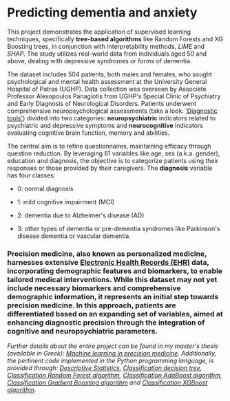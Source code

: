 # Predicting dementia and anxiety
This project demonstrates the application of supervised learning techniques, specifically **tree-based algorithms** like Random Forests and XG Boosting trees, in conjunction with interpretability methods, *LIME* and *SHAP*. 
The study utilizes real-world data from individuals aged 50 and above, dealing with depressive syndromes or forms of dementia.

The dataset includes 504 patients, both males and females, who sought psychological and mental health assessment at the University General Hospital of Patras (UGHP).
Data collection was overseen by Associate Professor Alexopoulos Panagiotis from UGHP's Special Clinic of Psychiatry and Early Diagnosis of Neurological Disorders. 
Patients underwent comprehensive neuropsychological assessments (take a look: ['Diagnostic tools'](https://github.com/VasilisPappas/Precision-Medicine-via-Machine-learning/blob/main/Diagnostic%20tools.md)) divided into two categories: **neuropsychiatric** indicators related to psychiatric and depressive symptoms 
and **neurocognitive** indicators evaluating cognitive brain function, memory and abilities.


The central aim is to refine questionnaires, maintaining efficacy through question reduction. 
By leveraging 61 variables like age, sex (a.k.a. gender), education and diagnosis, the objective is to categorize patients using their responses or those provided by their caregivers.
The **diagnosis** variable has four classes: 

* 0: normal diagnosis 

* 1: mild cognitive impairment (MCI)

* 2: dementia due to Alzheimer's disease (AD)

* 3: other types of dementia or pre-dementia syndromes like Parkinson's disease dementia or vascular dementia. 

### Precision medicine, also known as personalized medicine, harnesses extensive [Electronic Health Records (EHR)](https://github.com/VasilisPappas/Precision-Medicine-via-Machine-learning/blob/main/EHR.md) data, incorporating demographic features and biomarkers, to enable tailored medical interventions. While this dataset may not yet include necessary biomarkers and comprehensive demographic information, it represents an initial step towards precision medicine. In this approach, patients are differentiated based on an expanding set of variables, aimed at enhancing diagnostic precision through the integration of cognitive and neuropsychiatric parameters.

*Further details about the entire project can be found in my master's thesis (available in Greek): [Machine learning in precision medicine](https://nemertes.library.upatras.gr/handle/10889/24195).
Additionally, the pertinent code implemented in the Python programming language, is provided through: [Descriptive Statistics](https://github.com/VasilisPappas/Precision-Medicine-via-Machine-learning/blob/main/Descriptive%20Statistics.ipynb), [Classification decision tree](https://github.com/VasilisPappas/Precision-Medicine-via-Machine-learning/blob/main/Classification%20decision%20tree.ipynb), [Classification Random Forest algorithm](https://github.com/VasilisPappas/Precision-Medicine-via-Machine-learning/blob/main/Classification%20Random%20Forest%20algorithm.ipynb), [Classification AdaBoost algorithm](https://github.com/VasilisPappas/Precision-Medicine-via-Machine-learning/blob/main/Classification%20AdaBoost%20algorithm.ipynb), [Classification Gradient Boosting algorithm](https://github.com/VasilisPappas/Precision-Medicine-via-Machine-learning/blob/main/Classification%20Gradient%20Boosting%20algorithm.ipynb) and [Classification XGBoost algorithm](https://github.com/VasilisPappas/Precision-Medicine-via-Machine-learning/blob/main/Classification%20XGBoost%20algorithm.ipynb).*
